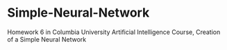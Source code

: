 # Simple-Neural-Network
Homework 6 in Columbia University Artificial Intelligence Course, Creation of a Simple Neural Network
